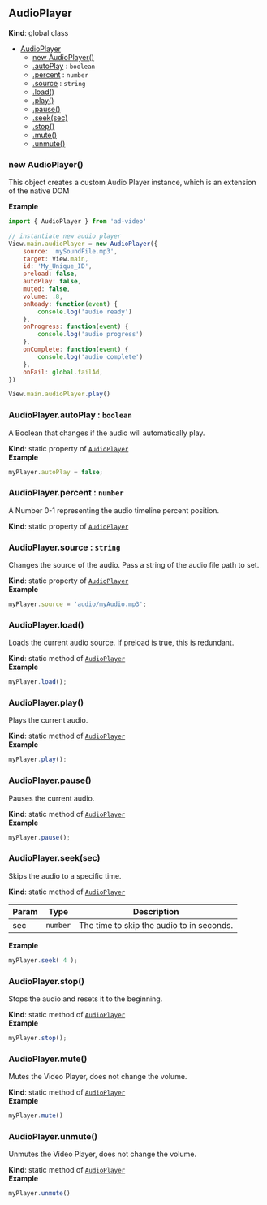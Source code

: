 <a name="AudioPlayer"></a>

## AudioPlayer
**Kind**: global class  

* [AudioPlayer](#AudioPlayer)
    * [new AudioPlayer()](#new_AudioPlayer_new)
    * [.autoPlay](#AudioPlayer.autoPlay) : <code>boolean</code>
    * [.percent](#AudioPlayer.percent) : <code>number</code>
    * [.source](#AudioPlayer.source) : <code>string</code>
    * [.load()](#AudioPlayer.load)
    * [.play()](#AudioPlayer.play)
    * [.pause()](#AudioPlayer.pause)
    * [.seek(sec)](#AudioPlayer.seek)
    * [.stop()](#AudioPlayer.stop)
    * [.mute()](#AudioPlayer.mute)
    * [.unmute()](#AudioPlayer.unmute)

<a name="new_AudioPlayer_new"></a>

### new AudioPlayer()
This object creates a custom Audio Player instance, which is an extension of the native DOM <audio> tag.  All native
	functionality is available, such as load(), play(), pause(), and volume

**Example**  
```js
import { AudioPlayer } from 'ad-video'

// instantiate new audio player
View.main.audioPlayer = new AudioPlayer({
	source: 'mySoundFile.mp3',
	target: View.main,
	id: 'My_Unique_ID',
	preload: false,
	autoPlay: false,
	muted: false,
	volume: .8,
	onReady: function(event) {
		console.log('audio ready')
	},
	onProgress: function(event) {
		console.log('audio progress')
	},
	onComplete: function(event) {
		console.log('audio complete')
	},
	onFail: global.failAd,
})

View.main.audioPlayer.play()
```
<a name="AudioPlayer.autoPlay"></a>

### AudioPlayer.autoPlay : <code>boolean</code>
A Boolean that changes if the audio will automatically play.

**Kind**: static property of [<code>AudioPlayer</code>](#AudioPlayer)  
**Example**  
```js
myPlayer.autoPlay = false;
```
<a name="AudioPlayer.percent"></a>

### AudioPlayer.percent : <code>number</code>
A Number 0-1 representing the audio timeline percent position.

**Kind**: static property of [<code>AudioPlayer</code>](#AudioPlayer)  
<a name="AudioPlayer.source"></a>

### AudioPlayer.source : <code>string</code>
Changes the source of the audio.  Pass a string of the audio file path to set.

**Kind**: static property of [<code>AudioPlayer</code>](#AudioPlayer)  
**Example**  
```js
myPlayer.source = 'audio/myAudio.mp3';			
```
<a name="AudioPlayer.load"></a>

### AudioPlayer.load()
Loads the current audio source. If preload is true, this is redundant.

**Kind**: static method of [<code>AudioPlayer</code>](#AudioPlayer)  
**Example**  
```js
myPlayer.load();
```
<a name="AudioPlayer.play"></a>

### AudioPlayer.play()
Plays the current audio.

**Kind**: static method of [<code>AudioPlayer</code>](#AudioPlayer)  
**Example**  
```js
myPlayer.play();
```
<a name="AudioPlayer.pause"></a>

### AudioPlayer.pause()
Pauses the current audio.

**Kind**: static method of [<code>AudioPlayer</code>](#AudioPlayer)  
**Example**  
```js
myPlayer.pause();
```
<a name="AudioPlayer.seek"></a>

### AudioPlayer.seek(sec)
Skips the audio to a specific time.

**Kind**: static method of [<code>AudioPlayer</code>](#AudioPlayer)  

| Param | Type | Description |
| --- | --- | --- |
| sec | <code>number</code> | The time to skip the audio to in seconds. |

**Example**  
```js
myPlayer.seek( 4 );
```
<a name="AudioPlayer.stop"></a>

### AudioPlayer.stop()
Stops the audio and resets it to the beginning.

**Kind**: static method of [<code>AudioPlayer</code>](#AudioPlayer)  
**Example**  
```js
myPlayer.stop();
```
<a name="AudioPlayer.mute"></a>

### AudioPlayer.mute()
Mutes the Video Player, does not change the volume.

**Kind**: static method of [<code>AudioPlayer</code>](#AudioPlayer)  
**Example**  
```js
myPlayer.mute()
```
<a name="AudioPlayer.unmute"></a>

### AudioPlayer.unmute()
Unmutes the Video Player, does not change the volume.

**Kind**: static method of [<code>AudioPlayer</code>](#AudioPlayer)  
**Example**  
```js
myPlayer.unmute()
```
